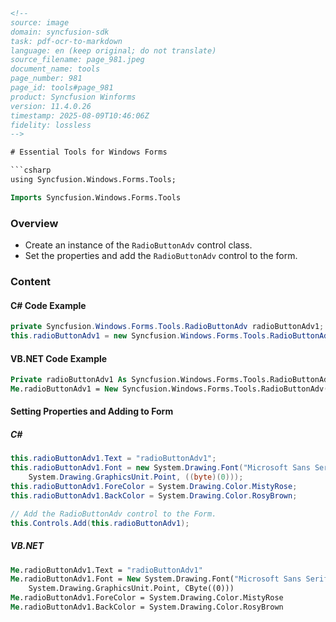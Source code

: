 ```html
<!-- 
source: image
domain: syncfusion-sdk
task: pdf-ocr-to-markdown
language: en (keep original; do not translate)
source_filename: page_981.jpeg
document_name: tools
page_number: 981
page_id: tools#page_981
product: Syncfusion Winforms
version: 11.4.0.26
timestamp: 2025-08-09T10:46:06Z
fidelity: lossless
-->

# Essential Tools for Windows Forms

```csharp
using Syncfusion.Windows.Forms.Tools;
```

```vb
Imports Syncfusion.Windows.Forms.Tools
```

### Overview
- Create an instance of the `RadioButtonAdv` control class.
- Set the properties and add the `RadioButtonAdv` control to the form.

### Content

#### C# Code Example
```csharp
private Syncfusion.Windows.Forms.Tools.RadioButtonAdv radioButtonAdv1;
this.radioButtonAdv1 = new Syncfusion.Windows.Forms.Tools.RadioButtonAdv();
```

#### VB.NET Code Example
```vb
Private radioButtonAdv1 As Syncfusion.Windows.Forms.Tools.RadioButtonAdv
Me.radioButtonAdv1 = New Syncfusion.Windows.Forms.Tools.RadioButtonAdv()
```

#### Setting Properties and Adding to Form
##### C#
```csharp
this.radioButtonAdv1.Text = "radioButtonAdv1";
this.radioButtonAdv1.Font = new System.Drawing.Font("Microsoft Sans Serif", 8.25F, System.Drawing.FontStyle.Bold,
    System.Drawing.GraphicsUnit.Point, ((byte)(0)));
this.radioButtonAdv1.ForeColor = System.Drawing.Color.MistyRose;
this.radioButtonAdv1.BackColor = System.Drawing.Color.RosyBrown;

// Add the RadioButtonAdv control to the Form.
this.Controls.Add(this.radioButtonAdv1);
```

##### VB.NET
```vb
Me.radioButtonAdv1.Text = "radioButtonAdv1"
Me.radioButtonAdv1.Font = New System.Drawing.Font("Microsoft Sans Serif", 8.25F, System.Drawing.FontStyle.Bold,
    System.Drawing.GraphicsUnit.Point, CByte((0)))
Me.radioButtonAdv1.ForeColor = System.Drawing.Color.MistyRose
Me.radioButtonAdv1.BackColor = System.Drawing.Color.RosyBrown
```

<!-- tags: [Syncfusion Winforms, RadioButtonAdv, Control, Tools, C#, VB.NET] keywords: [RadioButtonAdv, Text, Font, ForeColor, BackColor, Controls] -->
```